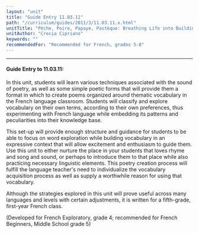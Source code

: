 ```yaml
---
layout: "unit"
title: "Guide Entry 11.03.11"
path: "/curriculum/guides/2011/3/11.03.11.x.html"
unitTitle: "Pêche, Poire, Papaye, Pastèque: Breathing Life into Building Vocabulary by Exploring and Writing Poetry in the French Classroom"
unitAuthor: "Crecia Cipriano"
keywords: ""
recommendedFor: "Recommended for French, grades 5-8"
---
```

<body>
<hr/>
<h4>
Guide Entry to 11.03.11:
</h4>
<p>
In this unit, students will learn various techniques associated with the sound of poetry, as well as some simple poetic forms that will provide them a format in which to create poems organized around thematic vocabulary in the French language classroom. Students will classify and explore vocabulary on their own terms, according to their own preferences, thus experimenting with French language while embedding its patterns and peculiarities into their knowledge base.
</p>
<p>
This set-up will provide enough structure and guidance for students to be able to focus on word exploration while building vocabulary in an expressive context that will allow excitement and enthusiasm to guide them. Use this unit to either nurture the place in your students that loves rhyme and song and sound, or perhaps to introduce them to that place while also practicing necessary linguistic elements. This poetry creation process will fulfill the language teacher's need to individualize the vocabulary acquisition process as well as supply a worthwhile reason for using that vocabulary.
</p>
<p>
Although the strategies explored in this unit will prove useful across many languages and levels with certain adjustments, it is written for a fifth-grade, first-year French class.
</p>
<p>
(Developed for French Exploratory, grade 4; recommended for French Beginners, Middle School grade 5)
</p>
</body>